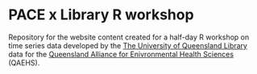 # PACE x Library R workshop

Repository for the website content created for a half-day R workshop on time series data developed by the [The University of Queensland Library](https://www.library.uq.edu.au/) data for the [Queensland Alliance for Enivronmental Health Sciences](https://qaehs.centre.uq.edu.au/) (QAEHS).
